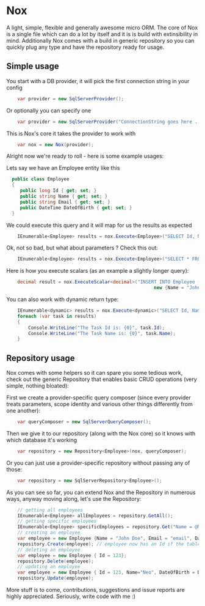 Nox
===

A light, simple, flexible and generally awesome micro ORM.
The core of Nox is a single file which can do a lot by itself and it is is build with extinsibility in mind.
Additionally Nox comes with a build in generic repository so you can quickly plug any type and have the repository
ready for usage.

Simple usage
------------
You start with a DB provider, it will pick the first connection string in your config

```cs
	var provider = new SqlServerProvider();
```

Or optionally you can specify one

```cs
	var provider = new SqlServerProvider("ConnectionString goes here ...");
```

This is Nox's core it takes the provider to work with

```cs
	var nox = new Nox(provider);
```

Alright now we're ready to roll - here is some example usages:

Lets say we have an Employee entity like this

```cs
  public class Employee
  {
     public long Id { get; set; }
     public string Name { get; set; }
     public string Email { get; set; }
     public DateTime DateOfBirth { get; set; }
  }
```
           
We could execute this query and it will map for us the results as expected

```cs
	IEnumerable<Employee> results = nox.Execute<Employee>("SELECT Id, Name, Email, DateOfBirth FROM Employee");
```

Ok, not so bad, but what about parameters ? Check this out:

```cs
	IEnumerable<Employee> results = nox.Execute<Employee>("SELECT * FROM Employee WHERE Id = @Id",	new {Id = 123});
```

Here is how you execute scalars (as an example a slightly longer query):

```cs
	decimal result = nox.ExecuteScalar<decimal>("INSERT INTO Employee (Name, Email, DateOfBirth) VALUES (@Name, @Email, @DateOfBirth) SELECT SCOPE_IDENTITY()", 
													  new {Name = "John Doe", Email = "test@test.com", DateOfBirth = new DateTime(1970, 1, 1)});
```

You can also work with dynamic return type:

```cs
	IEnumerable<dynamic> results = nox.Execute<dynamic>("SELECT Id, Name FROM Tasks", new {Id = 123});            
	foreach (var task in results)
	{
		Console.WriteLine("The Task Id is: {0}", task.Id);
		Console.WriteLine("The Task Name is: {0}", task.Name);
	}
```

Repository usage
----------------

Nox comes with some helpers so it can spare you some tedious work, check out the generic Repository that enables basic CRUD operations (very simple, nothing bloated):

First we create a provider-specific query composer (since every provider treats parameters, scope identity and various other things differently from one another):

```cs
	var queryComposer = new SqlServerQueryComposer();
```

Then we give it to our repository (along with the Nox core) so it knows with which database it's working

```cs
	var repository = new Repository<Employee>(nox, queryComposer);
```

Or you can just use a provider-specific repository without passing any of those:

```cs
	var repository = new SqlServerRepository<Employee>();
```

As you can see so far, you can extend Nox and the Repository in numerous ways, anyway moving along, let's use the Repository:

```cs
	// getting all employees
	IEnumerable<Employee> allEmployees = repository.GetAll();
	// getting specific employees
	IEnumerable<Employee> specificEmployees = repository.Get("Name = @Name", new {Name = "Neo"});
	// creating an employee
	var employee = new Employee {Name = "John Doe", Email = "email", DateOfBirth = DateTime.Today};
	repository.Create(employee); // employee now has an Id if the table has identity scope
	// deleting an employee
	var employee = new Employee { Id = 123};
	repository.Delete(employee);
	// updating an employee
	var employee = new Employee { Id = 123, Name="Neo", DateOfBirth = DateTime.Today, Email = "neo@internet.com"};
	repository.Update(employee);	
```

More stuff is to come, contributions, suggestions and issue reports are highly appreciated.
Seriously, write code with me :)
